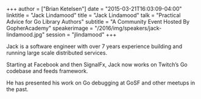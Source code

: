 +++
author = ["Brian Ketelsen"]
date = "2015-03-21T16:03:09-04:00"
linktitle = "Jack Lindamood"
title = "Jack Lindamood"
talk = "Practical Advice for Go Library Authors"
subtitle = "A Community Event Hosted By GopherAcademy"
speakerimage = "/2016/img/speakers/jack-lindamood.jpg"
session = "jlindamood"
+++

Jack is a software engineer with over 7 years experience building and running large scale distributed services.
 
Starting at Facebook and then SignalFx, Jack now works on Twitch’s Go codebase and feeds framework.
 
He has presented his work on Go debugging at GoSF and other meetups in the past.
